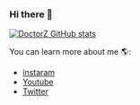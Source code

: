 ### Hi there 👋

[![DoctorZ GitHub stats](https://github-readme-stats.vercel.app/api?username=DoctorZ-0525)](https://github.com/anuraghazra/github-readme-stats)

You can learn more about me 🌎:
- [instaram](https://www.instagram.com/julian_almario0525/)
- [Youtube](https://www.youtube.com/DoctorZ_)
- [Twitter](https://twitter.com/DocZ_0525)
<!--
**DoctorZ-0525/DoctorZ-0525** is a ✨ _special_ ✨ repository because its `README.md` (this file) appears on your GitHub profile.

Here are some ideas to get you started:

- 🔭 I’m currently working on ...
- 🌱 I’m currently learning ...
- 👯 I’m looking to collaborate on ...
- 🤔 I’m looking for help with ...
- 💬 Ask me about ...
- 📫 How to reach me: ...
- 😄 Pronouns: ...
- ⚡ Fun fact: ...
-->
